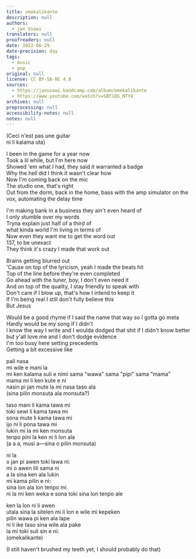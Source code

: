 ```yaml
---
title: omekalikante
description: null
authors:
  - jan Usawi
translators: null
proofreaders: null
date: 2022-06-29
date-precision: day
tags:
  - music
  - pop
original: null
license: CC BY-SA-NC 4.0
sources:
  - https://janusawi.bandcamp.com/album/omekalikante
  - https://www.youtube.com/watch?v=SBTiQG_NTY4
archives: null
preprocessing: null
accessibility-notes: null
notes: null
---
```


(Ceci n'est pas une guitar  \
ni li kalama uta)

I been in the game for a year now  \
Took a lil while, but I'm here now  \
Showed 'em what I had, they said it warranted a badge  \
Why the hell did I think it wasn't clear how  \
Now I'm coming back on the mic  \
The studio one, that's right  \
Out from the dorm, back in the home, bass with the amp simulator on the vox, automating the delay time

I'm making bank in a business they ain't even heard of  \
I only stumble over my words  \
Tryna explain just half of a third of  \
what kinda world I'm living in terms of  \
Now even they want me to get the word out  \
137, to be unexact  \
They think it's crazy I made that work out

Brains getting blurred out  \
'Cause on top of the lyricism, yeah I made the beats hit  \
Top of the line before they're even completed  \
Go ahead with the tuner, boy, I don't even need it  \
And on top of the quality, I stay friendly to speak with  \
Don't care if I blow up, that's how I intend to keep it  \
If I'm being real I still don't fully believe this  \
But Jesus 

Would be a good rhyme if I said the name that way so I gotta go meta  \
Hardly would be my song if I didn't  \
I know the way I write and I woulda dodged that shit if I didn't know better  \
but y'all love me and I don't dodge evidence  \
I'm too busy here setting precedents  \
Getting a bit excessive like

pali nasa  \
mi wile e mani la  \
mi ken kalama suli e nimi sama "wawa" sama "pipi" sama "mama"  \
mama mi li ken kute e ni  \
nasin pi jan mute la mi nasa taso ala   \
(sina pilin monsuta ala monsuta?)

taso mani li kama tawa mi  \
toki sewi li kama tawa mi  \
sona mute li kama tawa mi  \
ijo ni li pona tawa mi  \
lukin mi la mi ken monsuta  \
tenpo pini la ken ni li lon ala  \
(a a a, musi a—sina o pilin monsuta)

ni la   \
o jan pi awen toki lawa ni:  \
mi o awen lili sama ni  \
a la sina ken ala lukin  \
mi kama pilin e ni:   \
sina lon ala lon tenpo mi  \
ni la mi ken weka e sona toki sina lon tenpo ale

ken la lon ni li awen  \
utala sina la sitelen mi li lon e wile mi kepeken  \
pilin wawa pi ken ala lape  \
ni li ike taso sina wile ala pake  \
la mi toki suli sin e ni:   \
(omekalikante)

(I still haven't brushed my teeth yet, I should probably do that)
